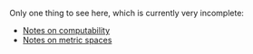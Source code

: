 Only one thing to see here, which is currently very incomplete:

 - [Notes on computability](computability.html)
 - [Notes on metric spaces](ms.html)
